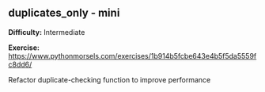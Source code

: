 ## duplicates_only - mini

**Difficulty:** Intermediate

**Exercise:** https://www.pythonmorsels.com/exercises/1b914b5fcbe643e4b5f5da5559fc8dd6/

Refactor duplicate-checking function to improve performance
    